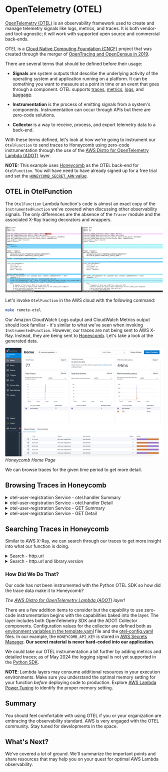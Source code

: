# OpenTelemetry (OTEL)

[OpenTelemetry (OTEL)](https://opentelemetry.io/) is an observability framework used to create and manage telemetry signals like logs, metrics, and traces. It is both vendor- and tool-agnostic; it will work with supported open source and commercial back-ends.

OTEL is a [Cloud Native Computing Foundation (CNCF)](https://landscape.cncf.io/?item=observability-and-analysis--observability--opentelemetry) project that was created through the merger of [OpenTracing and OpenCensus in 2019](https://www.cncf.io/blog/2019/05/21/a-brief-history-of-opentelemetry-so-far/).

There are several terms that should be defined before their usage:

* **Signals** are system outputs that describe the underlying activity of the operating system and application running on a platform. It can be something you want to measure at a point in time or an event that goes through a component. OTEL supports [traces](https://opentelemetry.io/docs/concepts/signals/traces), [metrics](https://opentelemetry.io/docs/concepts/signals/metrics), [logs](https://opentelemetry.io/docs/concepts/signals/logs), and [baggage](https://opentelemetry.io/docs/concepts/signals/baggage).

* **Instrumentation** is the process of emitting signals from a system's components. Instrumentation can occur through APIs but there are zero-code solutions.

* **Collector** is a way to receive, process, and export telemetry data to a back-end.

With these terms defined, let's look at how we're going to instrument our `OtelFunction` to send traces to Honeycomb using zero-code instrumentation through the use of the [AWS Distro for OpenTelemetry Lambda (ADOT)](https://aws-otel.github.io/docs/getting-started/lambda) layer.

**NOTE:** This example uses [Honeycomb](https://honeycomb.io) as the OTEL back-end for `OtelFunction`. You will have need to have already signed up for a free trial and set the [`HONEYCOMB_SECRET_ARN` value](https://github.com/mcnamarabrian/pycon2024/blob/main/README.md#sign-up-for-a-honeycomb-trial).

## OTEL in OtelFunction

The `OtelFunction` Lambda function's code is almost an exact copy of the `InstrumentedFunction` we've covered when discussing other observability signals. The only differences are the absence of the `Tracer` module and the associated X-Ray tracing decorators and wrappers.

![vimdiff Output - InstrumentdFunction v OtelFunction](./img/otel/otel-function-vimdiff-output.png)

Let's invoke `OtelFunction` in the AWS cloud with the following command:

```bash
make remote-otel
```

Our Amazon CloudWatch Logs output and CloudWatch Metrics output should look familiar - it's similar to what we've seen when invoking `InstrumentedFunction`. However, our traces are not being sent to AWS X-Ray. Instead, they are being sent to [Honeycomb](https://honeycomb.io). Let's take a look at the generated data.

![Honeycomb Home Page](./img/otel/otel-function-honeycomb-home-page.png)
_Honeycomb Home Page_

We can browse traces for the given time period to get more detail.

## Browsing Traces in Honeycomb

<details>
<summary>otel-user-registration Service - otel.handler Summary</summary>

![otel-user-registration Service - otel.handler Summary](./img/otel/otel-function-honeycomb-root-trace-summary.png)

</details>

<details>
<summary>otel-user-registration Service - otel.handler Detail</summary>

![otel-user-registration Service - otel.handler Detail](./img/otel/otel-function-honeycomb-root-trace-detail.png)

</details>

<details>
<summary>otel-user-registration Service - GET Summary</summary>

![otel-user-registration Service - GET Summary](./img/otel/otel-function-honeycomb-get-trace-summary.png)

</details>

<details>
<summary>otel-user-registration Service - GET Detail</summary>

![otel-user-registration Service - GET Detail](./img/otel/otel-function-honeycomb-get-trace-detail.png)

</details>

## Searching Traces in Honeycomb

Similar to AWS X-Ray, we can search through our traces to get more insight into what our function is doing.

<details>
<summary>Search - http.url</summary>

![Simple Search - http.url](./img/otel/otel-function-honeycomb-search-http-url.png)

</details>

<details>
<summary>Search - http.url and library.version</summary>

![otel-user-registration Service - GET Detail](./img/otel/otel-function-honeycomb-search-http-url-and-library-version.png)

</details>

### How Did We Do That?

Our code has not been instrumented with the Python OTEL SDK so how did the trace data make it to Honeycomb? 

_The [AWS Distro for OpenTelemetry Lambda (ADOT)](https://aws-otel.github.io/docs/getting-started/lambda) layer!_

There are a few addition items to consider but the capability to use zero-code instrumentation begins with the capabilities baked into the layer. The layer includes both OpenTelemetry SDK and the ADOT Collector components. Configuration values for the collector are defined both as [environment variables in the template.yaml](./template.yaml#L139) file and the [otel-config.yaml](./function/otel/otel-config.yaml) files. In our example, the `HONEYCOMB_API_KEY` is stored in [AWS Secrets Manager](https://aws.amazon.com/secrets-manager/). **Our secret material is never hard-coded into our application.**

We could take our OTEL instrumentation a bit further by adding metrics and detailed traces; as of May 2024 the logging signal is not yet supported in the [Python SDK](https://opentelemetry.io/docs/languages/python/).

**NOTE**: Lambda layers may consume additional resources in your execution environments. Make sure you understand the optimal memory setting for your function _before_ deploying code to production. Explore [AWS Lambda Power Tuning](https://docs.aws.amazon.com/lambda/latest/operatorguide/profile-functions.html) to identify the proper memory setting.

## Summary

You should feel comfortable with using OTEL if you or your organization are embracing the observability standard. AWS is very engaged with the OTEL community. Stay tuned for developments in the space.

## What's Next?

We've covered a _lot_ of ground. We'll summarize the important points and share resources that may help you on your quest for optimal AWS Lambda observability.
